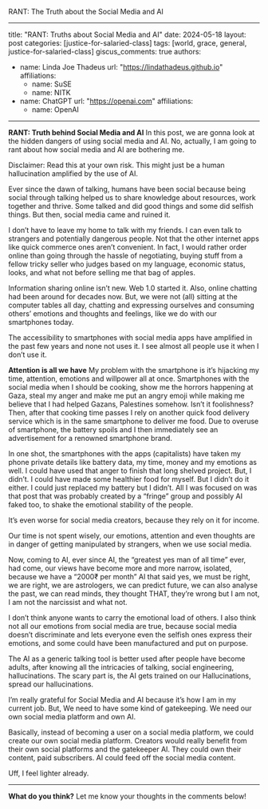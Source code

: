RANT: The Truth about the Social Media and AI

---
title: "RANT: Truths about Social Media and AI"
date: 2024-05-18
layout: post
categories: [justice-for-salaried-class]
tags: [world, grace, general, justice-for-salaried-class]
giscus_comments: true
authors:
  - name: Linda Joe Thadeus
    url: "https://lindathadeus.github.io"
    affiliations:
      - name: SuSE
      - name: NITK
  - name: ChatGPT
    url: "https://openai.com"
    affiliations:
      - name: OpenAI
---
**RANT: Truth behind Social Media and AI**
In this post, we are gonna look at the hidden dangers of using social media and AI. No, actually, I am going to rant about how social media and AI are bothering me.

Disclaimer: Read this at your own risk. This might just be a human hallucination amplified by the use of AI.

Ever since the dawn of talking, humans have been social because being social through talking helped us to share knowledge about resources, work together and thrive. Some talked and did good things and some did selfish things. But then, social media came and ruined it. 

I don’t have to leave my home to talk with my friends. I can even talk to strangers and potentially dangerous people. Not that the other internet apps like quick commerce ones aren’t convenient. In fact, I would rather order online than going through the hassle of negotiating, buying stuff from a fellow tricky seller who judges based on my language, economic status, looks, and what not before selling me that bag of apples.

Information sharing online isn’t new. Web 1.0 started it. Also, online chatting had been around for decades now. But, we were not (all) sitting at the computer tables all day, chatting and expressing ourselves and consuming others’ emotions and thoughts and feelings, like we do with our smartphones today. 

The accessibility to smartphones with social media apps have amplified in the past few years and none not uses it. I see almost all people use it when I don’t use it. 

**Attention is all we have**
My problem with the smartphone is it’s hijacking my time, attention, emotions and willpower all at once. Smartphones with the social media when I should be cooking, show me the horrors happening at Gaza, steal my anger and make me put an angry emoji while making me believe that I had helped Gazans, Palestines somehow. Isn’t it foolishness? Then, after that cooking time passes I rely on another quick food delivery service which is in the same smartphone to deliver me food. Due to overuse of smartphone, the battery spoils and I then immediately see an advertisement for a renowned smartphone brand.

In one shot, the smartphones with the apps (capitalists) have taken my phone private details like battery data, my time, money and my emotions as well. I could have used that anger to finish that long shelved project. But, I didn’t. I could have made some healthier food for myself. But I didn’t do it either. I could just replaced my battery but I didn’t. All I was focused on was that post that was probably created by a “fringe” group and possibly AI faked too, to shake the emotional stability of the people.

It’s even worse for social media creators, because they rely on it for income. 

Our time is not spent wisely, our emotions, attention and even thoughts are in danger of getting manipulated by strangers, when we use social media.

Now, coming to AI, ever since AI, the “greatest yes man of all time” ever, had come, our views have become more and more narrow, isolated, because we have a “2000₹ per month” AI that said yes, we must be right, we are right, we are astrologers, we can predict future, we can also analyse the past, we can read minds, they thought THAT, they’re wrong but I am not, I am not the narcissist and what not.

I don’t think anyone wants to carry the emotional load of others. I also think not all our emotions from social media are true, because social media doesn’t discriminate and lets everyone even the selfish ones express their emotions, and some could have been manufactured and put on purpose. 

The AI as a generic talking tool is better used after people have become adults, after knowing all the intricacies of talking, social engineering, hallucinations.
The scary part is, the AI gets trained on our Hallucinations, spread our hallucinations.

I’m really grateful for Social Media and AI because it’s how I am in my current job. But, We need to have some kind of gatekeeping. We need our own social media platform and own AI.

Basically, instead of becoming a user on a social media platform, we could create our own social media platform. Creators would really benefit from their own social platforms and the gatekeeper AI. They could own their content, paid subscribers. AI could feed off the social media content.

Uff, I feel lighter already.

---

**What do you think?** Let me know your thoughts in the comments below!